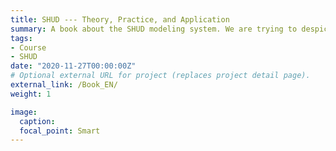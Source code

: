 ```yaml
---
title: SHUD --- Theory, Practice, and Application
summary: A book about the SHUD modeling system. We are trying to despict the theory, construction, and application of the model, as well as the big picture of the nature system.
tags:
- Course
- SHUD
date: "2020-11-27T00:00:00Z"
# Optional external URL for project (replaces project detail page).
external_link: /Book_EN/
weight: 1

image:
  caption:
  focal_point: Smart
---
```

